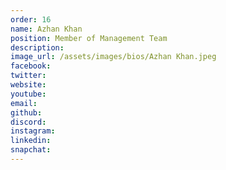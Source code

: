 ```yaml
---
order: 16
name: Azhan Khan
position: Member of Management Team
description: 
image_url: /assets/images/bios/Azhan Khan.jpeg
facebook: 
twitter: 
website: 
youtube: 
email: 
github: 
discord: 
instagram: 
linkedin: 
snapchat: 
---
```

